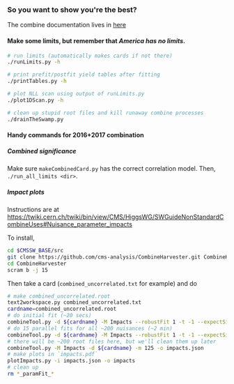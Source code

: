 ### So you want to show you're the best?

The combine documentation lives in [here](https://twiki.cern.ch/twiki/bin/view/CMS/SWGuideHiggsAnalysisCombinedLimit#How_to_run_the_tool)

#### Make some limits, but remember that *America has no limits*.
```bash
# run limits (automatically makes cards if not there)
./runLimits.py -h

# print prefit/postfit yield tables after fitting
./printTables.py -h

# plot NLL scan using output of runLimits.py
./plot1DScan.py -h

# clean up stupid root files and kill runaway combine processes
./drainTheSwamp.py
```

#### Handy commands for 2016+2017 combination

##### Combined significance

Make sure `makeCombinedCard.py` has the correct correlation model. Then,
`./run_all_limits <dir>`.



##### Impact plots
Instructions are at https://twiki.cern.ch/twiki/bin/view/CMS/HiggsWG/SWGuideNonStandardCombineUses#Nuisance_parameter_impacts

To install,
```bash
cd $CMSSW_BASE/src
git clone https://github.com/cms-analysis/CombineHarvester.git CombineHarvester
cd CombineHarvester
scram b -j 15
```

Then take a card (`combined_uncorrelated.txt` for example) and do
```bash
# make combined_uncorrelated.root
text2workspace.py combined_uncorrelated.txt
cardname=combined_uncorrelated.root
# do initial fit (~20 secs)
combineTool.py -d ${cardname} -M Impacts --robustFit 1 -t -1 --expectSignal=1 -m 125 --doInitialFit
# do 15 parallel fits for all ~200 nuisances (~2 min)
combineTool.py -d ${cardname} -M Impacts --robustFit 1 -t -1 --expectSignal=1 -m 125 --doFits --parallel 15 
# there will be ~200 root files here, but we'll clean them up later
combineTool.py -M Impacts -d ${cardname} -m 125 -o impacts.json
# make plots in `impacts.pdf`
plotImpacts.py -i impacts.json -o impacts
# clean up
rm *_paramFit_*
```

